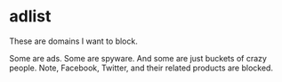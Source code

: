 # adlist
These are domains I want to block.

Some are ads. Some are spyware. And some are just buckets of crazy people. Note, Facebook, Twitter, and their related products are blocked. 